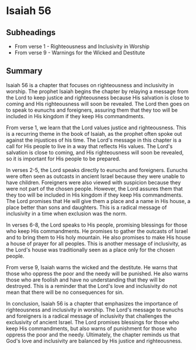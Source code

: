 # Isaiah 56

## Subheadings

* From verse 1 - Righteousness and Inclusivity in Worship
* From verse 9 - Warnings for the Wicked and Destitute

## Summary

Isaiah 56 is a chapter that focuses on righteousness and inclusivity in worship. The prophet Isaiah begins the chapter by relaying a message from the Lord to keep justice and righteousness because His salvation is close to coming and His righteousness will soon be revealed. The Lord then goes on to speak to eunuchs and foreigners, assuring them that they too will be included in His kingdom if they keep His commandments.

From verse 1, we learn that the Lord values justice and righteousness. This is a recurring theme in the book of Isaiah, as the prophet often spoke out against the injustices of his time. The Lord's message in this chapter is a call for His people to live in a way that reflects His values. The Lord's salvation is close to coming, and His righteousness will soon be revealed, so it is important for His people to be prepared.

In verses 2-5, the Lord speaks directly to eunuchs and foreigners. Eunuchs were often seen as outcasts in ancient Israel because they were unable to have children. Foreigners were also viewed with suspicion because they were not part of the chosen people. However, the Lord assures them that they too will be included in His kingdom if they keep His commandments. The Lord promises that He will give them a place and a name in His house, a place better than sons and daughters. This is a radical message of inclusivity in a time when exclusion was the norm.

In verses 6-8, the Lord speaks to His people, promising blessings for those who keep His commandments. He promises to gather the outcasts of Israel and to bring them to His holy mountain. He also promises to make His house a house of prayer for all peoples. This is another message of inclusivity, as the Lord's house was traditionally seen as a place only for the chosen people.

From verse 9, Isaiah warns the wicked and the destitute. He warns that those who oppress the poor and the needy will be punished. He also warns those who are foolish and have no understanding that they will be destroyed. This is a reminder that the Lord's love and inclusivity do not mean that there will be no consequences for sin.

In conclusion, Isaiah 56 is a chapter that emphasizes the importance of righteousness and inclusivity in worship. The Lord's message to eunuchs and foreigners is a radical message of inclusivity that challenges the exclusivity of ancient Israel. The Lord promises blessings for those who keep His commandments, but also warns of punishment for those who oppress the poor and the needy. Ultimately, the chapter reminds us that God's love and inclusivity are balanced by His justice and righteousness.